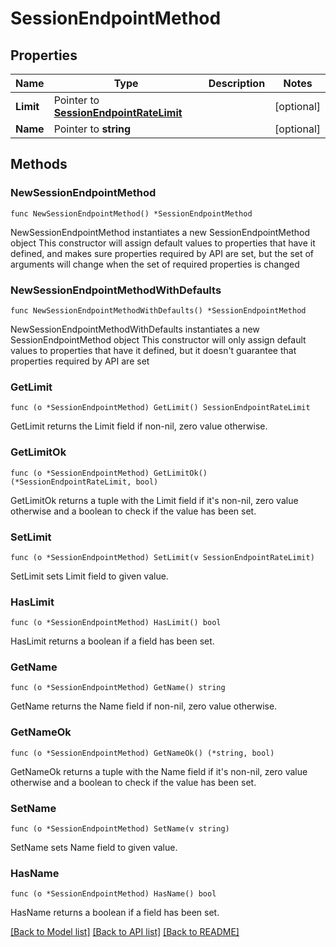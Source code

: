 # SessionEndpointMethod

## Properties

Name | Type | Description | Notes
------------ | ------------- | ------------- | -------------
**Limit** | Pointer to [**SessionEndpointRateLimit**](SessionEndpointRateLimit.md) |  | [optional] 
**Name** | Pointer to **string** |  | [optional] 

## Methods

### NewSessionEndpointMethod

`func NewSessionEndpointMethod() *SessionEndpointMethod`

NewSessionEndpointMethod instantiates a new SessionEndpointMethod object
This constructor will assign default values to properties that have it defined,
and makes sure properties required by API are set, but the set of arguments
will change when the set of required properties is changed

### NewSessionEndpointMethodWithDefaults

`func NewSessionEndpointMethodWithDefaults() *SessionEndpointMethod`

NewSessionEndpointMethodWithDefaults instantiates a new SessionEndpointMethod object
This constructor will only assign default values to properties that have it defined,
but it doesn't guarantee that properties required by API are set

### GetLimit

`func (o *SessionEndpointMethod) GetLimit() SessionEndpointRateLimit`

GetLimit returns the Limit field if non-nil, zero value otherwise.

### GetLimitOk

`func (o *SessionEndpointMethod) GetLimitOk() (*SessionEndpointRateLimit, bool)`

GetLimitOk returns a tuple with the Limit field if it's non-nil, zero value otherwise
and a boolean to check if the value has been set.

### SetLimit

`func (o *SessionEndpointMethod) SetLimit(v SessionEndpointRateLimit)`

SetLimit sets Limit field to given value.

### HasLimit

`func (o *SessionEndpointMethod) HasLimit() bool`

HasLimit returns a boolean if a field has been set.

### GetName

`func (o *SessionEndpointMethod) GetName() string`

GetName returns the Name field if non-nil, zero value otherwise.

### GetNameOk

`func (o *SessionEndpointMethod) GetNameOk() (*string, bool)`

GetNameOk returns a tuple with the Name field if it's non-nil, zero value otherwise
and a boolean to check if the value has been set.

### SetName

`func (o *SessionEndpointMethod) SetName(v string)`

SetName sets Name field to given value.

### HasName

`func (o *SessionEndpointMethod) HasName() bool`

HasName returns a boolean if a field has been set.


[[Back to Model list]](../README.md#documentation-for-models) [[Back to API list]](../README.md#documentation-for-api-endpoints) [[Back to README]](../README.md)


